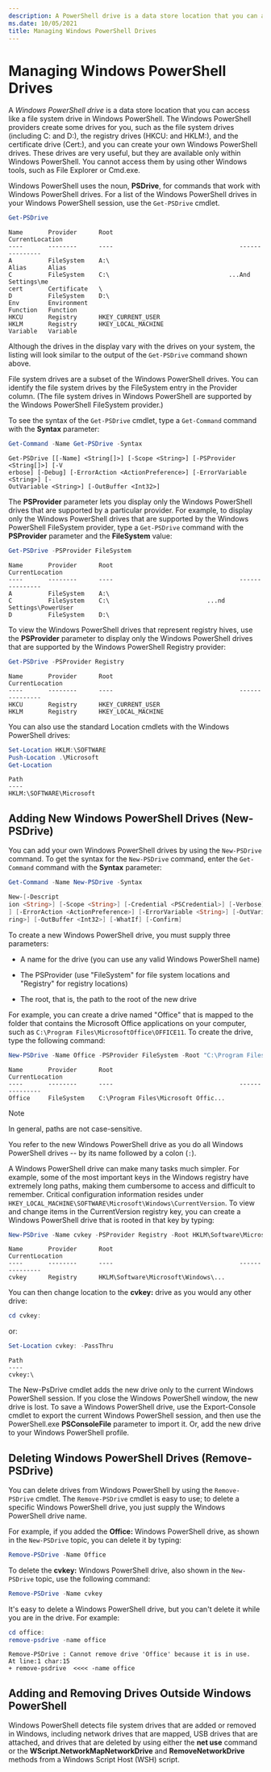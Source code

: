 ```yaml
---
description: A PowerShell drive is a data store location that you can access like a file system drive in PowerShell. By default, PowerShell includes providers that support the file system, the registry, certificate stores, and others.
ms.date: 10/05/2021
title: Managing Windows PowerShell Drives
---
```

# Managing Windows PowerShell Drives

A _Windows PowerShell drive_ is a data store location that you can access like a file system drive
in Windows PowerShell. The Windows PowerShell providers create some drives for you, such as the file
system drives (including C: and D:), the registry drives (HKCU: and HKLM:), and the certificate
drive (Cert:), and you can create your own Windows PowerShell drives. These drives are very useful,
but they are available only within Windows PowerShell. You cannot access them by using other Windows
tools, such as File Explorer or Cmd.exe.

Windows PowerShell uses the noun, **PSDrive**, for commands that work with Windows PowerShell
drives. For a list of the Windows PowerShell drives in your Windows PowerShell session, use the
`Get-PSDrive` cmdlet.

```powershell
Get-PSDrive
```

```Output
Name       Provider      Root                                   CurrentLocation
----       --------      ----                                   ---------------
A          FileSystem    A:\
Alias      Alias
C          FileSystem    C:\                                 ...And Settings\me
cert       Certificate   \
D          FileSystem    D:\
Env        Environment
Function   Function
HKCU       Registry      HKEY_CURRENT_USER
HKLM       Registry      HKEY_LOCAL_MACHINE
Variable   Variable
```

Although the drives in the display vary with the drives on your system, the listing will look
similar to the output of the `Get-PSDrive` command shown above.

File system drives are a subset of the Windows PowerShell drives. You can identify the file system
drives by the FileSystem entry in the Provider column. (The file system drives in Windows PowerShell
are supported by the Windows PowerShell FileSystem provider.)

To see the syntax of the `Get-PSDrive` cmdlet, type a `Get-Command` command with the **Syntax** parameter:

```powershell
Get-Command -Name Get-PSDrive -Syntax
```

```Output
Get-PSDrive [[-Name] <String[]>] [-Scope <String>] [-PSProvider <String[]>] [-V
erbose] [-Debug] [-ErrorAction <ActionPreference>] [-ErrorVariable <String>] [-
OutVariable <String>] [-OutBuffer <Int32>]
```

The **PSProvider** parameter lets you display only the Windows PowerShell drives that are supported
by a particular provider. For example, to display only the Windows PowerShell drives that are
supported by the Windows PowerShell FileSystem provider, type a `Get-PSDrive` command with the
**PSProvider** parameter and the **FileSystem** value:

```powershell
Get-PSDrive -PSProvider FileSystem
```

```Output
Name       Provider      Root                                   CurrentLocation
----       --------      ----                                   ---------------
A          FileSystem    A:\
C          FileSystem    C:\                           ...nd Settings\PowerUser
D          FileSystem    D:\
```

To view the Windows PowerShell drives that represent registry hives, use the **PSProvider**
parameter to display only the Windows PowerShell drives that are supported by the Windows PowerShell
Registry provider:

```powershell
Get-PSDrive -PSProvider Registry
```

```Output
Name       Provider      Root                                   CurrentLocation
----       --------      ----                                   ---------------
HKCU       Registry      HKEY_CURRENT_USER
HKLM       Registry      HKEY_LOCAL_MACHINE
```

You can also use the standard Location cmdlets with the Windows PowerShell drives:

```powershell
Set-Location HKLM:\SOFTWARE
Push-Location .\Microsoft
Get-Location
```

```Output
Path
----
HKLM:\SOFTWARE\Microsoft
```

## Adding New Windows PowerShell Drives (New-PSDrive)

You can add your own Windows PowerShell drives by using the `New-PSDrive` command. To get the syntax
for the `New-PSDrive` command, enter the `Get-Command` command with the **Syntax** parameter:

```powershell
Get-Command -Name New-PSDrive -Syntax

New-[-Descript
ion <String>] [-Scope <String>] [-Credential <PSCredential>] [-Verbose] [-Debug
] [-ErrorAction <ActionPreference>] [-ErrorVariable <String>] [-OutVariable <St
ring>] [-OutBuffer <Int32>] [-WhatIf] [-Confirm]
```

To create a new Windows PowerShell drive, you must supply three parameters:

- A name for the drive (you can use any valid Windows PowerShell name)

- The PSProvider (use "FileSystem" for file system locations and "Registry" for registry locations)

- The root, that is, the path to the root of the new drive

For example, you can create a drive named "Office" that is mapped to the folder that contains the
Microsoft Office applications on your computer, such as `C:\Program Files\MicrosoftOffice\OFFICE11`.
To create the drive, type the following command:

```powershell
New-PSDrive -Name Office -PSProvider FileSystem -Root "C:\Program Files\Microsoft Office\OFFICE11"
```

```Output
Name       Provider      Root                                   CurrentLocation
----       --------      ----                                   ---------------
Office     FileSystem    C:\Program Files\Microsoft Offic...
```

> [!NOTE]
> In general, paths are not case-sensitive.

You refer to the new Windows PowerShell drive as you do all Windows PowerShell drives -- by its name
followed by a colon (`:`).

A Windows PowerShell drive can make many tasks much simpler. For example, some of the most important
keys in the Windows registry have extremely long paths, making them cumbersome to access and
difficult to remember. Critical configuration information resides under
`HKEY_LOCAL_MACHINE\SOFTWARE\Microsoft\Windows\CurrentVersion`. To view and change items in the
CurrentVersion registry key, you can create a Windows PowerShell drive that is rooted in that key by
typing:

```powershell
New-PSDrive -Name cvkey -PSProvider Registry -Root HKLM\Software\Microsoft\Windows\CurrentVersion
```

```Output
Name       Provider      Root                                   CurrentLocation
----       --------      ----                                   ---------------
cvkey      Registry      HKLM\Software\Microsoft\Windows\...
```

You can then change location to the **cvkey:** drive as you would any other drive:

```powershell
cd cvkey:
```

or:

```powershell
Set-Location cvkey: -PassThru
```

```Output
Path
----
cvkey:\
```

The New-PsDrive cmdlet adds the new drive only to the current Windows PowerShell session. If you
close the Windows PowerShell window, the new drive is lost. To save a Windows PowerShell drive, use
the Export-Console cmdlet to export the current Windows PowerShell session, and then use the
PowerShell.exe **PSConsoleFile** parameter to import it. Or, add the new drive to your Windows
PowerShell profile.

## Deleting Windows PowerShell Drives (Remove-PSDrive)

You can delete drives from Windows PowerShell by using the `Remove-PSDrive` cmdlet. The
`Remove-PSDrive` cmdlet is easy to use; to delete a specific Windows PowerShell drive, you just
supply the Windows PowerShell drive name.

For example, if you added the **Office:** Windows PowerShell drive, as shown in the `New-PSDrive`
topic, you can delete it by typing:

```powershell
Remove-PSDrive -Name Office
```

To delete the **cvkey:** Windows PowerShell drive, also shown in the `New-PSDrive` topic, use the
following command:

```powershell
Remove-PSDrive -Name cvkey
```

It's easy to delete a Windows PowerShell drive, but you can't delete it while you are in the drive.
For example:

```powershell
cd office:
remove-psdrive -name office
```

```Output
Remove-PSDrive : Cannot remove drive 'Office' because it is in use.
At line:1 char:15
+ remove-psdrive  <<<< -name office
```

## Adding and Removing Drives Outside Windows PowerShell

Windows PowerShell detects file system drives that are added or removed in Windows, including
network drives that are mapped, USB drives that are attached, and drives that are deleted by using
either the **net use** command or the **WScript.NetworkMapNetworkDrive** and **RemoveNetworkDrive**
methods from a Windows Script Host (WSH) script.

